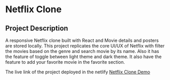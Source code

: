# Netflix Clone 

## Project Description
A responsive Netflix clone built with React and Movie details and posters are stored locally. This project replicates the core UI/UX of Netflix with filter the movies based on the genre and search movie by its name.
Also it has the feature of toggle between light theme and dark theme. It also have the feature to add your favorite movie in the favorite section.

The live link of the project deployed in the netlify [Netflix Clone Demo](https://teal-boba-0b87cc.netlify.app/)
